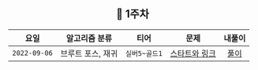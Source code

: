 
<div align="center">
  
  ## 📅 1주차

| 요일 | 알고리즘 분류 | 티어  | 문제| 내풀이 |
| :---: | :---: | :---: | :---: | :---:|
|`2022-09-06`| 브루트 포스, 재귀 | `실버5~골드1` | [스타트와 링크](https://www.acmicpc.net/problem/14889) | [풀이](https://www.acmicpc.net/source/46822835) |

</div>
